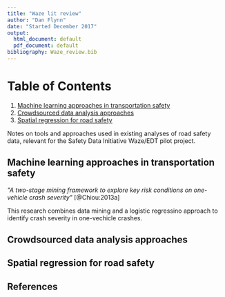 ```yaml
---
title: "Waze lit review"
author: "Dan Flynn"
date: "Started December 2017"
output:
  html_document: default
  pdf_document: default
bibliography: Waze_review.bib
---
```



# Table of Contents
1. [Machine learning approaches in transportation safety](#machine)
2. [Crowdsourced data analysis approaches](#crowd)
3. [Spatial regression for road safety](#spatial)

Notes on tools and approaches used in existing analyses of road safety data, relevant for the Safety Data Initiative Waze/EDT pilot project.

## Machine learning approaches in transportation safety <a name = "machine"></a>


*"A two-stage mining framework to explore key risk conditions on one-vehicle crash severity"* [@Chiou:2013a]

This research combines data mining and a logistic regressino approach to identify crash severity in one-vechicle crashes.


## Crowdsourced data analysis approaches <a name = "crowd"></a>



## Spatial regression for road safety <a name = "spatial"></a>


## References
<!-- Will be auto-populated by bibtex references -->